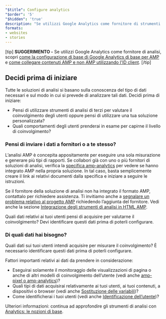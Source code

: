 ```yaml
---
"$title": Configure analytics
"$order": '5'
"$hidden": 'true'
description: "Se utilizzi Google Analytics come fornitore di strumenti di analisi, dovrai imparare la configurazione base di Google Analytics per AMP e come collegare contenuti AMP e non AMP utilizzando l'ID client"
formats:
- websites
- stories
---
```


[tip] **SUGGERIMENTO -** Se utilizzi Google Analytics come fornitore di analisi, scopri [come la configurazione di base di Google Analytics di base per AMP](https://developers.google.com/analytics/devguides/collection/amp-analytics/#basic_setup_to_measure_page_views) e [come collegare contenuti AMP e non AMP utilizzando l'ID client](https://support.google.com/analytics/answer/7486764). [/tip]

## Decidi prima di iniziare

Tutte le soluzioni di analisi si basano sulla conoscenza del tipo di dati necessari e sul modo in cui si prevede di analizzare tali dati. Decidi prima di iniziare:

- Pensi di utilizzare strumenti di analisi di terzi per valutare il coinvolgimento degli utenti oppure pensi di utilizzare una tua soluzione personalizzata?
- Quali comportamenti degli utenti prenderai in esame per capirne il livello di coinvolgimento?

### Pensi di inviare i dati a fornitori o a te stesso?

L’analisi AMP è concepita appositamente per eseguire una sola misurazione e generare più tipi di rapporti. Se collabori già con uno o più fornitori di soluzioni di analisi, verifica la [specifica amp-analytics](../../../../documentation/components/reference/amp-analytics.md) per vedere se hanno integrato AMP nella propria soluzione. In tal caso, basta semplicemente creare il link ai relativi documenti dalla specifica e iniziare a seguire le istruzioni.

Se il fornitore della soluzione di analisi non ha integrato il formato AMP, contattalo per richiedere assistenza. Ti invitiamo anche a [segnalare un problema relativo al progetto AMP](https://github.com/ampproject/amphtml/issues/new) richiedendo l’aggiunta del fornitore. Vedi anche la sezione [Integrazione degli strumenti di analisi in HTML AMP](https://github.com/ampproject/amphtml/blob/master/extensions/amp-analytics/integrating-analytics.md).

Quali dati relativi ai tuoi utenti pensi di acquisire per valutarne il coinvolgimento? Devi identificare questi dati prima di poterli configurare.

### Di quali dati hai bisogno?

Quali dati sui tuoi utenti intendi acquisire per misurare il coinvolgimento? È necessario identificare questi dati prima di poterli configurare.

Fattori importanti relativi ai dati da prendere in considerazione:

- Eseguirai solamente il monitoraggio delle visualizzazioni di pagina o anche di altri modelli di coinvolgimento dell’utente (vedi anche [amp-pixel o amp-analytics](analytics_basics.md#use-amp-pixel-or-amp-analytics))?
- Quali tipi di dati acquisirai relativamente ai tuoi utenti, ai tuoi contenuti, a dispositivi o browser (vedi anche [Sostituzione delle variabili](analytics_basics.md#variable-substitution))?
- Come identificherai i tuoi utenti (vedi anche [Identificazione dell’utente](analytics_basics.md#user-identification))?

Ulteriori informazioni: continua ad approfondire gli strumenti di analisi con [Analytics: le nozioni di base](analytics_basics.md).
